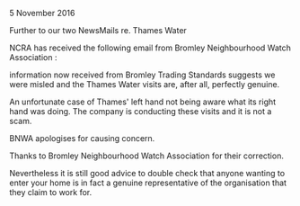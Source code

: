 5 November 2016

Further to our two NewsMails re. Thames Water

NCRA has received the following email from Bromley Neighbourhood Watch Association :

information now received from Bromley Trading Standards suggests we were misled and the Thames Water visits are, after all, perfectly genuine.

An unfortunate case of Thames' left hand not being aware what its right hand was doing. The company is conducting these visits and it is not a scam.

BNWA apologises for causing concern.

Thanks to Bromley Neighbourhood Watch Association for their correction.

Nevertheless it is still good advice to double check that anyone wanting to enter your home is in fact a genuine representative of the organisation that they claim to work for.

